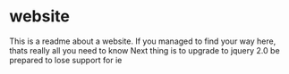 website
=======
This is a readme about a website.
If you managed to find your way here, thats really all you need to know
Next thing is to upgrade to jquery 2.0
be prepared to lose support for ie
